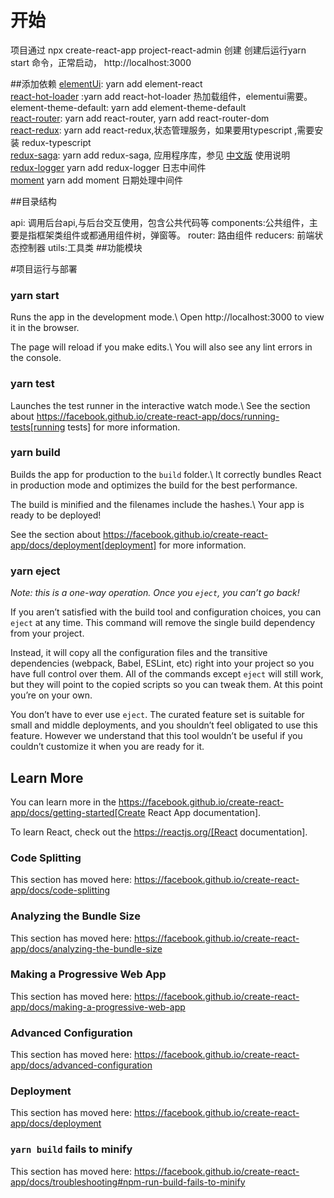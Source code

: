 # 开始
项目通过 npx create-react-app project-react-admin 创建 创建后运行yarn start 命令，正常启动， http://localhost:3000

##添加依赖 
[elementUi](https://elemefe.github.io/element-react/#/zh-CN/quick-start): yarn add element-react    
[react-hot-loader](http://gaearon.github.io/react-hot-loader/getstarted/) :yarn add react-hot-loader 热加载组件，elementui需要。   
element-theme-default: yarn add element-theme-default   
[react-router](https://github.com/remix-run/react-router): yarn add react-router, yarn add react-router-dom        
[react-redux](https://react-redux.js.org/introduction/getting-started): yarn add  react-redux,状态管理服务，如果要用typescript ,需要安装 redux-typescript     
[redux-saga](https://redux-saga.js.org/): yarn add redux-saga, 应用程序库，参见 [中文版](https://redux-saga-in-chinese.js.org/) 使用说明   
[redux-logger](https://github.com/LogRocket/redux-logger) yarn add redux-logger 日志中间件   
[moment](https://momentjs.com/docs/) yarn add moment 日期处理中间件

##目录结构

api: 调用后台api,与后台交互使用，包含公共代码等
components:公共组件，主要是指框架类组件或都通用组件树，弹窗等。
router: 路由组件
reducers: 前端状态控制器
utils:工具类
##功能模块


#项目运行与部署
### yarn start

Runs the app in the development mode.\ Open http://localhost:3000 to view it in the browser.

The page will reload if you make edits.\ You will also see any lint errors in the console.

### yarn test

Launches the test runner in the interactive watch mode.\ See the section about https://facebook.github.io/create-react-app/docs/running-tests[running tests] for more information.

### yarn build

Builds the app for production to the `build` folder.\ It correctly bundles React in production mode and optimizes the build for the best performance.

The build is minified and the filenames include the hashes.\ Your app is ready to be deployed!

See the section about https://facebook.github.io/create-react-app/docs/deployment[deployment] for more information.

### yarn eject

*Note: this is a one-way operation.
Once you `eject`, you can’t go back!*

If you aren’t satisfied with the build tool and configuration choices, you can `eject` at any time.
This command will remove the single build dependency from your project.

Instead, it will copy all the configuration files and the transitive dependencies (webpack, Babel, ESLint, etc) right into your project so you have full control over them.
All of the commands except `eject` will still work, but they will point to the copied scripts so you can tweak them.
At this point you’re on your own.

You don’t have to ever use `eject`.
The curated feature set is suitable for small and middle deployments, and you shouldn’t feel obligated to use this feature.
However we understand that this tool wouldn’t be useful if you couldn’t customize it when you are ready for it.

## Learn More

You can learn more in the https://facebook.github.io/create-react-app/docs/getting-started[Create React App documentation].

To learn React, check out the https://reactjs.org/[React documentation].

### Code Splitting

This section has moved here: https://facebook.github.io/create-react-app/docs/code-splitting

### Analyzing the Bundle Size

This section has moved here: https://facebook.github.io/create-react-app/docs/analyzing-the-bundle-size

### Making a Progressive Web App

This section has moved here: https://facebook.github.io/create-react-app/docs/making-a-progressive-web-app

### Advanced Configuration

This section has moved here: https://facebook.github.io/create-react-app/docs/advanced-configuration

### Deployment

This section has moved here: https://facebook.github.io/create-react-app/docs/deployment

### `yarn build` fails to minify

This section has moved here: https://facebook.github.io/create-react-app/docs/troubleshooting#npm-run-build-fails-to-minify